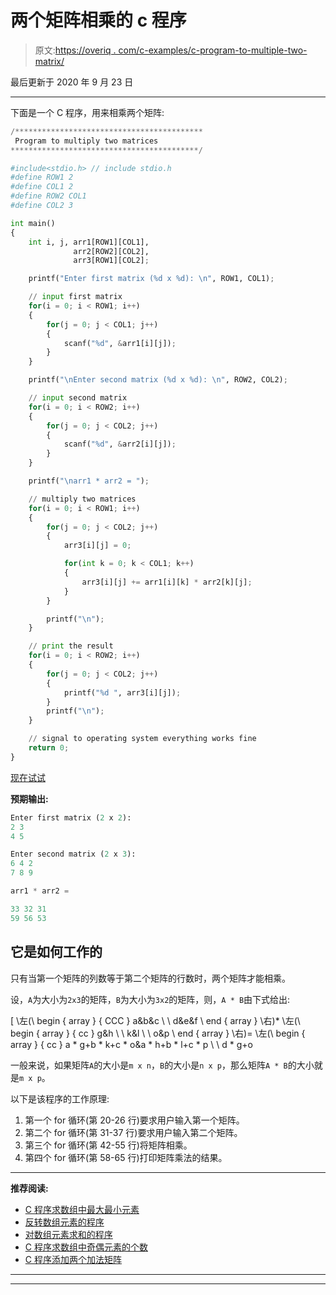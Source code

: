 # 两个矩阵相乘的 c 程序

> 原文:[https://overiq . com/c-examples/c-program-to-multiple-two-matrix/](https://overiq.com/c-examples/c-program-to-multiply-two-matrices/)

最后更新于 2020 年 9 月 23 日

* * *

下面是一个 C 程序，用来相乘两个矩阵:

```py
/******************************************
 Program to multiply two matrices
******************************************/

#include<stdio.h> // include stdio.h
#define ROW1 2
#define COL1 2
#define ROW2 COL1
#define COL2 3

int main()
{
    int i, j, arr1[ROW1][COL1],
              arr2[ROW2][COL2],
              arr3[ROW1][COL2];

    printf("Enter first matrix (%d x %d): \n", ROW1, COL1);

    // input first matrix
    for(i = 0; i < ROW1; i++)
    {
        for(j = 0; j < COL1; j++)
        {            
            scanf("%d", &arr1[i][j]);
        }                
    }

    printf("\nEnter second matrix (%d x %d): \n", ROW2, COL2);

    // input second matrix
    for(i = 0; i < ROW2; i++)
    {
        for(j = 0; j < COL2; j++)
        {            
            scanf("%d", &arr2[i][j]);
        }                
    }

    printf("\narr1 * arr2 = ");        

    // multiply two matrices
    for(i = 0; i < ROW1; i++)
    {
        for(j = 0; j < COL2; j++)
        {
            arr3[i][j] = 0;

            for(int k = 0; k < COL1; k++)
            {
                arr3[i][j] += arr1[i][k] * arr2[k][j];            
            }                                    
        }                

        printf("\n");
    }       

    // print the result
    for(i = 0; i < ROW2; i++)
    {
        for(j = 0; j < COL2; j++)
        {
            printf("%d ", arr3[i][j]);
        }              
        printf("\n");
    }

    // signal to operating system everything works fine
    return 0;
}

```

[现在试试](https://overiq.com/c-online-compiler/VQ9/)

**预期输出:**

```py
Enter first matrix (2 x 2): 
2 3
4 5

Enter second matrix (2 x 3): 
6 4 2
7 8 9

arr1 * arr2 =

33 32 31 
59 56 53

```

## 它是如何工作的

只有当第一个矩阵的列数等于第二个矩阵的行数时，两个矩阵才能相乘。

设，`A`为大小为`2x3`的矩阵，`B`为大小为`3x2`的矩阵，则，`A * B`由下式给出:

\[
\左(\ begin { array } { CCC } a&b&c \ \ d&e&f \ end { array } \右)* \左(\ begin { array } { cc } g&h \ \ k&l \ \ o&p \ end { array } \右)= \左(\ begin { array } { cc } a * g+b * k+c * o&a * h+b * l+c * p \ \ d * g+o

一般来说，如果矩阵`A`的大小是`m x n`，`B`的大小是`n x p`，那么矩阵`A * B`的大小就是`m x p`。

以下是该程序的工作原理:

1.  第一个 for 循环(第 20-26 行)要求用户输入第一个矩阵。
2.  第二个 for 循环(第 31-37 行)要求用户输入第二个矩阵。
3.  第三个 for 循环(第 42-55 行)将矩阵相乘。
4.  第四个 for 循环(第 58-65 行)打印矩阵乘法的结果。

* * *

**推荐阅读:**

*   [C 程序求数组中最大最小元素](/c-examples/c-program-to-find-the-maximum-and-minimum-element-in-the-array/)
*   [反转数组元素的程序](/c-examples/c-program-to-reverse-the-elements-of-an-array/)
*   [对数组元素求和的程序](/c-examples/c-program-to-sum-the-elements-of-an-array/)
*   [C 程序求数组中奇偶元素的个数](/c-examples/c-program-to-find-the-count-of-even-and-odd-elements-in-the-array/)
*   [C 程序添加两个加法矩阵](/c-examples/c-program-to-add-two-matrices/)

* * *

* * *
